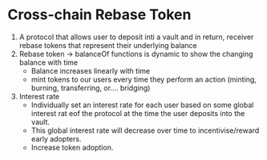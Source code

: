 # Cross-chain Rebase Token

1. A protocol that allows user to deposit inti a vault and in return, receiver rebase tokens that represent their underlying balance
2. Rebase token -> balanceOf functions is dynamic to show the changing balance with time
   - Balance increases linearly with time
   - mint tokens to our users every time they perform an action (minting, burning, transferring, or.... bridging)
3. Interest rate
   - Individually set an interest rate for each user based on some global interest rat eof the protocol at the time the user deposits into the vault.
   - This global interest rate will decrease over time to incentivise/reward early adopters.
   - Increase token adoption.